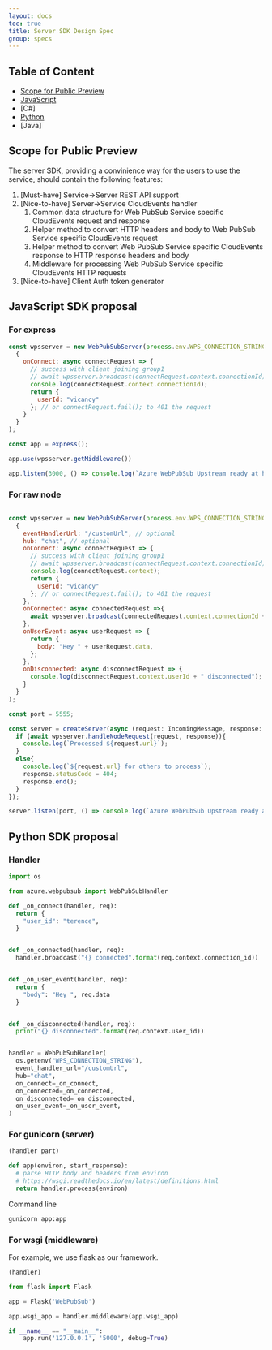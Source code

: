 ```yaml
---
layout: docs
toc: true
title: Server SDK Design Spec
group: specs
---
```


## Table of Content
- [Scope for Public Preview](#scope)
- [JavaScript](#js)
- [C#]
- [Python](#python)
- [Java]

## Scope for Public Preview
<a name="scope"></a>

The server SDK, providing a convinience way for the users to use the service, should contain the following features:
1. [Must-have] Service->Server REST API support
1. [Nice-to-have] Server->Service CloudEvents handler
    1. Common data structure for Web PubSub Service specific CloudEvents request and response
    1. Helper method to convert HTTP headers and body to Web PubSub Service specific CloudEvents request
    1. Helper method to convert Web PubSub Service specific CloudEvents response to HTTP response headers and body
    1. Middleware for processing Web PubSub Service specific CloudEvents HTTP requests
1. [Nice-to-have] Client Auth token generator


## JavaScript SDK proposal
<a name="js"></a>

### For express
```js
const wpsserver = new WebPubSubServer(process.env.WPS_CONNECTION_STRING!,
  {
    onConnect: async connectRequest => {
      // success with client joining group1
      // await wpsserver.broadcast(connectRequest.context.connectionId);
      console.log(connectRequest.context.connectionId);
      return {
        userId: "vicancy"
      }; // or connectRequest.fail(); to 401 the request
    }
  }
);

const app = express();

app.use(wpsserver.getMiddleware())

app.listen(3000, () => console.log(`Azure WebPubSub Upstream ready at http://localhost:3000${wpsserver.eventHandlerUrl}`));
```

### For raw node
```js

const wpsserver = new WebPubSubServer(process.env.WPS_CONNECTION_STRING!,
  {
    eventHandlerUrl: "/customUrl", // optional
    hub: "chat", // optional
    onConnect: async connectRequest => {
      // success with client joining group1
      // await wpsserver.broadcast(connectRequest.context.connectionId);
      console.log(connectRequest.context);
      return {
        userId: "vicancy"
      }; // or connectRequest.fail(); to 401 the request
    },
    onConnected: async connectedRequest =>{
      await wpsserver.broadcast(connectedRequest.context.connectionId + " connected");
    },
    onUserEvent: async userRequest => {
      return {
        body: "Hey " + userRequest.data,
      };
    },
    onDisconnected: async disconnectRequest => {
      console.log(disconnectRequest.context.userId + " disconnected");
    }
  }
);

const port = 5555;

const server = createServer(async (request: IncomingMessage, response: ServerResponse) => {
  if (await wpsserver.handleNodeRequest(request, response)){
    console.log(`Processed ${request.url}`);
  }
  else{
    console.log(`${request.url} for others to process`);
    response.statusCode = 404;
    response.end();
  }
});

server.listen(port, () => console.log(`Azure WebPubSub Upstream ready at http://localhost:${port}${wpsserver.eventHandlerUrl}`));
```

## Python SDK proposal
<a name="python"></a>

### Handler

```python
import os

from azure.webpubsub import WebPubSubHandler

def _on_connect(handler, req):
  return {
    "user_id": "terence",
  }


def _on_connected(handler, req):
  handler.broadcast("{} connected".format(req.context.connection_id))


def _on_user_event(handler, req):
  return {
    "body": "Hey ", req.data
  }


def _on_disconnected(handler, req):
  print("{} disconnected".format(req.context.user_id))


handler = WebPubSubHandler(
  os.getenv("WPS_CONNECTION_STRING"),
  event_handler_url="/customUrl",
  hub="chat",
  on_connect=_on_connect,
  on_connected=_on_connected,
  on_disconnected=_on_disconnected,
  on_user_event=_on_user_event,
)
```

### For gunicorn (server)

```python
(handler part)

def app(environ, start_response):
  # parse HTTP body and headers from environ
  # https://wsgi.readthedocs.io/en/latest/definitions.html
  return handler.process(environ)
```

Command line

```bash
gunicorn app:app
```


### For wsgi (middleware)

For example, we use flask as our framework.

```python
(handler)

from flask import Flask

app = Flask('WebPubSub')

app.wsgi_app = handler.middleware(app.wsgi_app)

if __name__ == "__main__":
    app.run('127.0.0.1', '5000', debug=True)
```